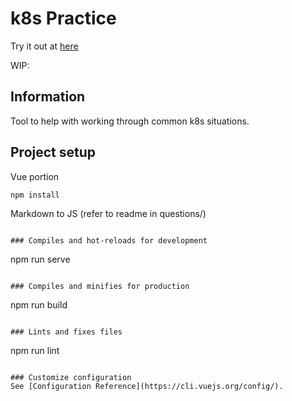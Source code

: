 # k8s Practice 

Try it out at [here](https://hemandee.github.io/k8s-practice/)

WIP: 


## Information

Tool to help with working through common k8s situations. 

## Project setup

Vue portion
```
npm install
```

Markdown to JS (refer to readme in questions/)

```

### Compiles and hot-reloads for development
```
npm run serve
```

### Compiles and minifies for production
```
npm run build
```

### Lints and fixes files
```
npm run lint
```

### Customize configuration
See [Configuration Reference](https://cli.vuejs.org/config/).

